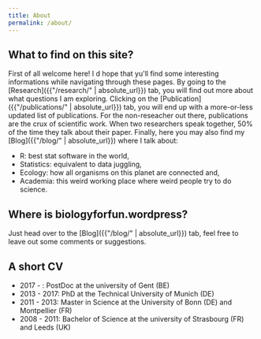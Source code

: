 ```yaml
---
title: About
permalink: /about/
---
```


## What to find on this site?

First of all welcome here! I d hope that yu'll find some interesting informations while navigating through these pages. By going to the [Research]({{"/research/" | absolute_url}}) tab, you will find out more about what questions I am exploring. Clicking on the [Publication]({{"/publications/" | absolute_url}}) tab, you will end up with a more-or-less updated list of publications. For the non-reseacher out there, publications are the crux of scientific work. When two researchers speak together, 50% of the time they talk about their paper. Finally, here you may also find my [Blog]({{"/blog/" | absolute_url}}) where I talk about:

* R: best stat software in the world,
* Statistics: equivalent to data juggling, 
* Ecology: how all organisms on this planet are connected and,
* Academia: this weird working place where weird people try to do science.

## Where is biologyforfun.wordpress?

Just head over to the [Blog]({{"/blog/" | absolute_url}}) tab, feel free to leave out some comments or suggestions.

## A short CV

* 2017 - : PostDoc at the university of Gent (BE)
* 2013 - 2017: PhD at the Technical University of Munich (DE)
* 2011 - 2013: Master in Science at the University of Bonn (DE) and Montpellier (FR)
* 2008 - 2011: Bachelor of Science at the university of Strasbourg (FR) and Leeds (UK)

